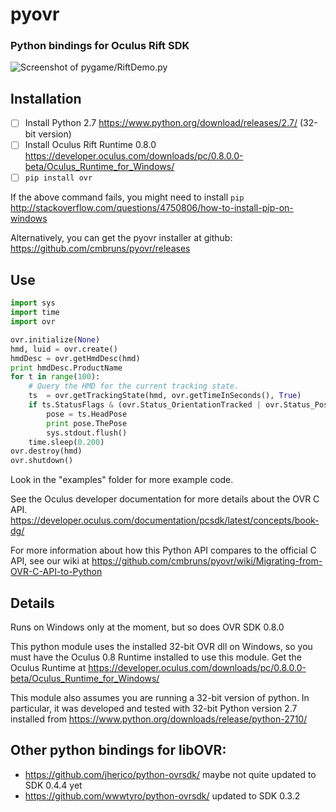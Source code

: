 # pyovr
### Python bindings for Oculus Rift SDK

![Screenshot of pygame/RiftDemo.py](https://raw.githubusercontent.com/cmbruns/pyovr/master/examples/pygame/RiftDemo.png)

## Installation
- [ ] Install Python 2.7 https://www.python.org/download/releases/2.7/ (32-bit version)
- [ ] Install Oculus Rift Runtime 0.8.0 https://developer.oculus.com/downloads/pc/0.8.0.0-beta/Oculus_Runtime_for_Windows/
- [ ] ``pip install ovr``

If the above command fails, you might need to install `pip` http://stackoverflow.com/questions/4750806/how-to-install-pip-on-windows

Alternatively, you can get the pyovr installer at github: https://github.com/cmbruns/pyovr/releases

## Use

```python
import sys
import time
import ovr

ovr.initialize(None)
hmd, luid = ovr.create()
hmdDesc = ovr.getHmdDesc(hmd)
print hmdDesc.ProductName
for t in range(100):
    # Query the HMD for the current tracking state.
    ts  = ovr.getTrackingState(hmd, ovr.getTimeInSeconds(), True)
    if ts.StatusFlags & (ovr.Status_OrientationTracked | ovr.Status_PositionTracked):
        pose = ts.HeadPose
        print pose.ThePose
        sys.stdout.flush()
    time.sleep(0.200)
ovr.destroy(hmd)
ovr.shutdown()
```

Look in the "examples" folder for more example code.

See the Oculus developer documentation for more details about the OVR C API. https://developer.oculus.com/documentation/pcsdk/latest/concepts/book-dg/

For more information about how this Python API compares to the official C API, see our wiki at https://github.com/cmbruns/pyovr/wiki/Migrating-from-OVR-C-API-to-Python

## Details
Runs on Windows only at the moment, but so does OVR SDK 0.8.0

This python module uses the installed 32-bit OVR dll on Windows, so you must have the Oculus 0.8 Runtime installed to use this module. Get the Oculus Runtime at https://developer.oculus.com/downloads/pc/0.8.0.0-beta/Oculus_Runtime_for_Windows/

This module also assumes you are running a 32-bit version of python. In particular, it was developed and tested with 32-bit Python version 2.7 installed from https://www.python.org/downloads/release/python-2710/

## Other python bindings for libOVR:
* https://github.com/jherico/python-ovrsdk/ maybe not quite updated to SDK 0.4.4 yet
* https://github.com/wwwtyro/python-ovrsdk/ updated to SDK 0.3.2



